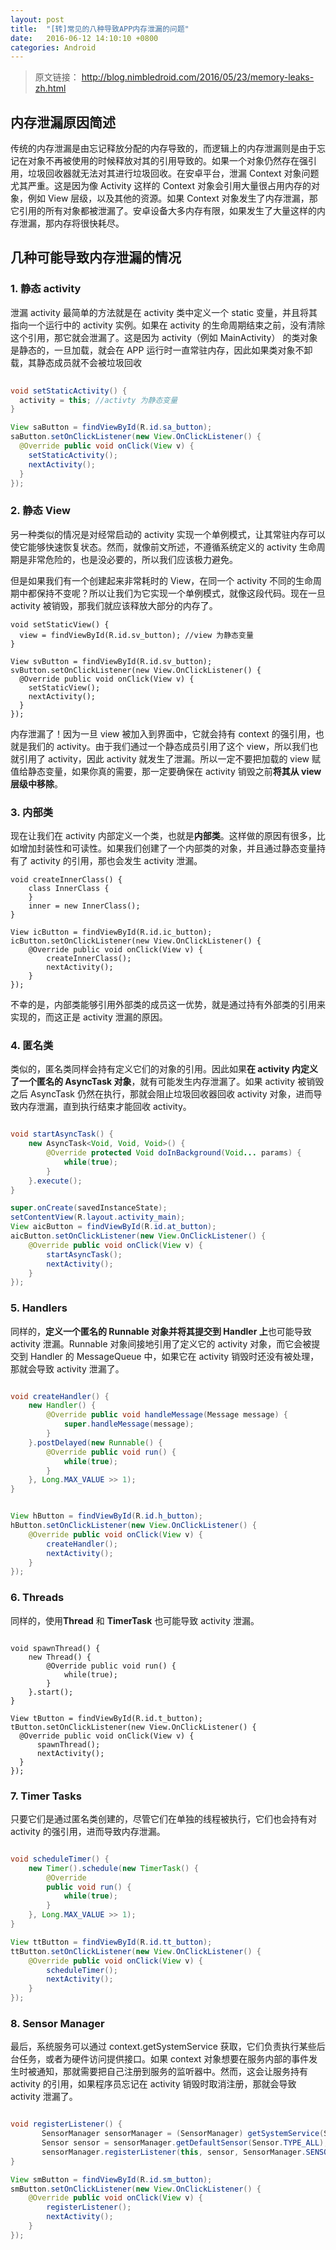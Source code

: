 ```yaml
---
layout: post
title:  "[转]常见的八种导致APP内存泄漏的问题"
date:   2016-06-12 14:10:10 +0800
categories: Android
---
```



> 原文链接： <http://blog.nimbledroid.com/2016/05/23/memory-leaks-zh.html>

## 内存泄漏原因简述

传统的内存泄漏是由忘记释放分配的内存导致的，而逻辑上的内存泄漏则是由于忘记在对象不再被使用的时候释放对其的引用导致的。如果一个对象仍然存在强引用，垃圾回收器就无法对其进行垃圾回收。在安卓平台，泄漏 Context 对象问题尤其严重。这是因为像 Activity 这样的 Context 对象会引用大量很占用内存的对象，例如 View 层级，以及其他的资源。如果 Context 对象发生了内存泄漏，那它引用的所有对象都被泄漏了。安卓设备大多内存有限，如果发生了大量这样的内存泄漏，那内存将很快耗尽。


## 几种可能导致内存泄漏的情况

### 1. 静态 activity

泄漏 activity 最简单的方法就是在 activity 类中定义一个 static 变量，并且将其指向一个运行中的 activity 实例。如果在 activity 的生命周期结束之前，没有清除这个引用，那它就会泄漏了。这是因为 activity（例如 MainActivity） 的类对象是静态的，一旦加载，就会在 APP 运行时一直常驻内存，因此如果类对象不卸载，其静态成员就不会被垃圾回收

``` java 
	
void setStaticActivity() {
  activity = this; //activty 为静态变量
}

View saButton = findViewById(R.id.sa_button);
saButton.setOnClickListener(new View.OnClickListener() {
  @Override public void onClick(View v) {
    setStaticActivity();
    nextActivity();
  }
});

```

### 2. 静态 View

另一种类似的情况是对经常启动的 activity 实现一个单例模式，让其常驻内存可以使它能够快速恢复状态。然而，就像前文所述，不遵循系统定义的 activity 生命周期是非常危险的，也是没必要的，所以我们应该极力避免。

但是如果我们有一个创建起来非常耗时的 View，在同一个 activity 不同的生命周期中都保持不变呢？所以让我们为它实现一个单例模式，就像这段代码。现在一旦 activity 被销毁，那我们就应该释放大部分的内存了。

```
void setStaticView() {
  view = findViewById(R.id.sv_button); //view 为静态变量
}

View svButton = findViewById(R.id.sv_button);
svButton.setOnClickListener(new View.OnClickListener() {
  @Override public void onClick(View v) {
    setStaticView();
    nextActivity();
  }
});

```

内存泄漏了！因为一旦 view 被加入到界面中，它就会持有 context 的强引用，也就是我们的 activity。由于我们通过一个静态成员引用了这个 view，所以我们也就引用了 activity，因此 activity 就发生了泄漏。所以一定不要把加载的 view 赋值给静态变量，如果你真的需要，那一定要确保在 activity 销毁之前**将其从 view 层级中移除**。

### 3. 内部类

现在让我们在 activity 内部定义一个类，也就是**内部类**。这样做的原因有很多，比如增加封装性和可读性。如果我们创建了一个内部类的对象，并且通过静态变量持有了 activity 的引用，那也会发生 activity 泄漏。

```
void createInnerClass() {
    class InnerClass {
    }
    inner = new InnerClass();
}

View icButton = findViewById(R.id.ic_button);
icButton.setOnClickListener(new View.OnClickListener() {
    @Override public void onClick(View v) {
        createInnerClass();
        nextActivity();
    }
});

```

不幸的是，内部类能够引用外部类的成员这一优势，就是通过持有外部类的引用来实现的，而这正是 activity 泄漏的原因。

### 4. 匿名类

类似的，匿名类同样会持有定义它们的对象的引用。因此如果**在 activity 内定义了一个匿名的 AsyncTask 对象**，就有可能发生内存泄漏了。如果 activity 被销毁之后 AsyncTask 仍然在执行，那就会阻止垃圾回收器回收 activity 对象，进而导致内存泄漏，直到执行结束才能回收 activity。

``` java

void startAsyncTask() {
    new AsyncTask<Void, Void, Void>() {
        @Override protected Void doInBackground(Void... params) {
            while(true);
        }
    }.execute();
}

super.onCreate(savedInstanceState);
setContentView(R.layout.activity_main);
View aicButton = findViewById(R.id.at_button);
aicButton.setOnClickListener(new View.OnClickListener() {
    @Override public void onClick(View v) {
        startAsyncTask();
        nextActivity();
    }
});

```

### 5. Handlers

同样的，**定义一个匿名的 Runnable 对象并将其提交到 Handler 上**也可能导致 activity 泄漏。Runnable 对象间接地引用了定义它的 activity 对象，而它会被提交到 Handler 的 MessageQueue 中，如果它在 activity 销毁时还没有被处理，那就会导致 activity 泄漏了。

``` java

void createHandler() {
    new Handler() {
        @Override public void handleMessage(Message message) {
            super.handleMessage(message);
        }
    }.postDelayed(new Runnable() {
        @Override public void run() {
            while(true);
        }
    }, Long.MAX_VALUE >> 1);
}


View hButton = findViewById(R.id.h_button);
hButton.setOnClickListener(new View.OnClickListener() {
    @Override public void onClick(View v) {
        createHandler();
        nextActivity();
    }
});

```

### 6. Threads

同样的，使用**Thread** 和 **TimerTask** 也可能导致 activity 泄漏。

```

void spawnThread() {
    new Thread() {
        @Override public void run() {
            while(true);
        }
    }.start();
}

View tButton = findViewById(R.id.t_button);
tButton.setOnClickListener(new View.OnClickListener() {
  @Override public void onClick(View v) {
      spawnThread();
      nextActivity();
  }
});	

```

### 7. Timer Tasks

只要它们是通过匿名类创建的，尽管它们在单独的线程被执行，它们也会持有对 activity 的强引用，进而导致内存泄漏。

``` java

void scheduleTimer() {
    new Timer().schedule(new TimerTask() {
        @Override
        public void run() {
            while(true);
        }
    }, Long.MAX_VALUE >> 1);
}

View ttButton = findViewById(R.id.tt_button);
ttButton.setOnClickListener(new View.OnClickListener() {
    @Override public void onClick(View v) {
        scheduleTimer();
        nextActivity();
    }
});

```

### 8. Sensor Manager

最后，系统服务可以通过 context.getSystemService 获取，它们负责执行某些后台任务，或者为硬件访问提供接口。如果 context 对象想要在服务内部的事件发生时被通知，那就需要把自己注册到服务的监听器中。然而，这会让服务持有 activity 的引用，如果程序员忘记在 activity 销毁时取消注册，那就会导致 activity 泄漏了。

``` java

void registerListener() {
       SensorManager sensorManager = (SensorManager) getSystemService(SENSOR_SERVICE);
       Sensor sensor = sensorManager.getDefaultSensor(Sensor.TYPE_ALL);
       sensorManager.registerListener(this, sensor, SensorManager.SENSOR_DELAY_FASTEST);
}

View smButton = findViewById(R.id.sm_button);
smButton.setOnClickListener(new View.OnClickListener() {
    @Override public void onClick(View v) {
        registerListener();
        nextActivity();
    }
});

```

